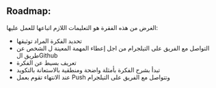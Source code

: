 ## Roadmap:
الغرض من هذه الفقرة هو التعليمات اللازم اتباعها للعمل عليها:
- تحديد الفكرة المراد توثيقها
- التواصل مع الفريق على التيلجرام من اجل إعطاء المهمة المعينة ل الشخص عن طريق الGithub
- تعريف بسيط عن الفكرة
- تبدأ بشرح الفكرة بأمثلة واضحة ومنطقية بالاستعانة بالتكويد
- عند الانتهاء تقوم بعمل Push وتتواصل مع الفريق على التيلجرام